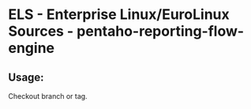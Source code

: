 # ELS - Enterprise Linux/EuroLinux Sources - pentaho-reporting-flow-engine 
## Usage:
  Checkout branch or tag.
